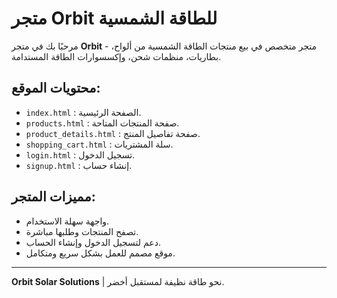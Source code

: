 # متجر Orbit للطاقة الشمسية

مرحبًا بك في متجر **Orbit** - متجر متخصص في بيع منتجات الطاقة الشمسية من ألواح، بطاريات، منظمات شحن، وإكسسوارات الطاقة المستدامة.

## محتويات الموقع:

- `index.html` : الصفحة الرئيسية.
- `products.html` : صفحة المنتجات المتاحة.
- `product_details.html` : صفحة تفاصيل المنتج.
- `shopping_cart.html` : سلة المشتريات.
- `login.html` : تسجيل الدخول.
- `signup.html` : إنشاء حساب.

## مميزات المتجر:
- واجهة سهلة الاستخدام.
- تصفح المنتجات وطلبها مباشرة.
- دعم لتسجيل الدخول وإنشاء الحساب.
- موقع مصمم للعمل بشكل سريع ومتكامل.

---

**Orbit Solar Solutions** | نحو طاقة نظيفة لمستقبل أخضر.
